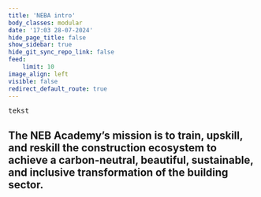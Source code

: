 ```yaml
---
title: 'NEBA intro'
body_classes: modular
date: '17:03 28-07-2024'
hide_page_title: false
show_sidebar: true
hide_git_sync_repo_link: false
feed:
    limit: 10
image_align: left
visible: false
redirect_default_route: true
---
```


<kbd> tekst
## The NEB Academy’s mission is to train, upskill, and reskill the construction ecosystem to achieve a carbon-neutral, beautiful, sustainable, and inclusive transformation of the building sector.
